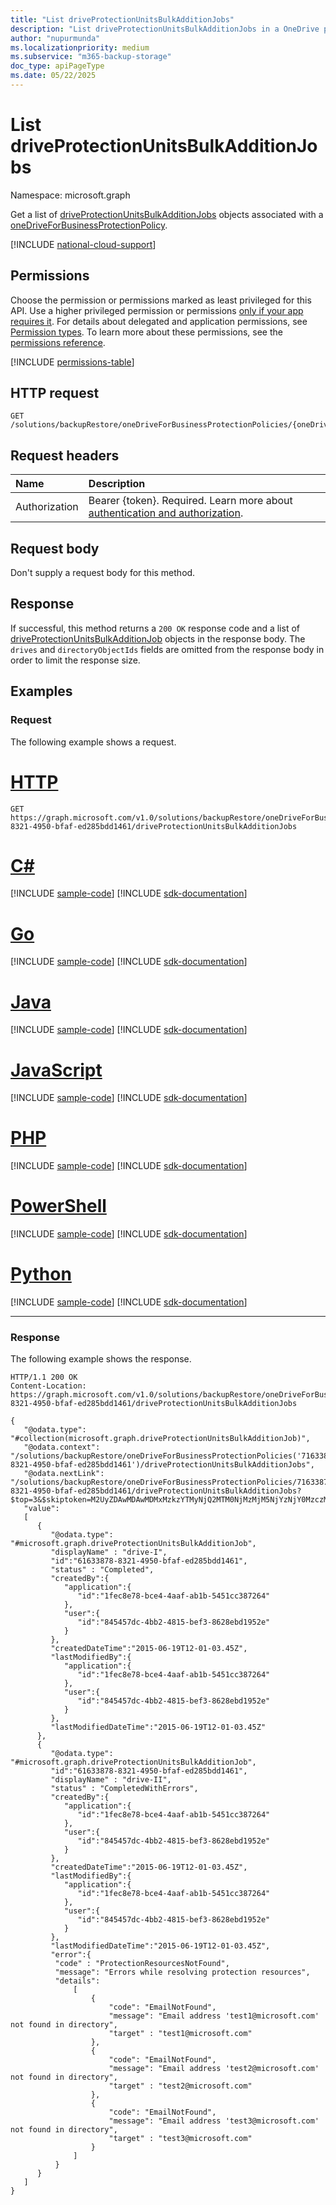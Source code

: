 ```yaml
---
title: "List driveProtectionUnitsBulkAdditionJobs"
description: "List driveProtectionUnitsBulkAdditionJobs in a OneDrive protection policy."
author: "nupurmunda"
ms.localizationpriority: medium
ms.subservice: "m365-backup-storage"
doc_type: apiPageType
ms.date: 05/22/2025
---
```


# List driveProtectionUnitsBulkAdditionJobs 

Namespace: microsoft.graph

Get a list of [driveProtectionUnitsBulkAdditionJobs](../resources/driveprotectionunitsbulkadditionjob.md) objects associated with a [oneDriveForBusinessProtectionPolicy](../resources/onedriveforbusinessprotectionpolicy.md).

[!INCLUDE [national-cloud-support](../../includes/global-only.md)]

## Permissions

Choose the permission or permissions marked as least privileged for this API. Use a higher privileged permission or permissions [only if your app requires it](/graph/permissions-overview#best-practices-for-using-microsoft-graph-permissions). For details about delegated and application permissions, see [Permission types](/graph/permissions-overview#permission-types). To learn more about these permissions, see the [permissions reference](/graph/permissions-reference).

<!-- { "blockType": "permissions", "name": "onedriveforbusinessprotectionpolicy_list_driveprotectionunitsbulkadditionjobs" } -->
[!INCLUDE [permissions-table](../includes/permissions/onedriveforbusinessprotectionpolicy-list-driveprotectionunitsbulkadditionjobs-permissions.md)]

## HTTP request

<!-- {
  "blockType": "ignored"
}
-->
```http
GET /solutions/backupRestore/oneDriveForBusinessProtectionPolicies/{oneDriveForBusinessProtectionPolicyId}/driveProtectionUnitsBulkAdditionJobs
```

## Request headers

|Name|Description|
|:---|:---|
|Authorization|Bearer {token}. Required. Learn more about [authentication and authorization](/graph/auth/auth-concepts).|

## Request body

Don't supply a request body for this method.

## Response

If successful, this method returns a `200 OK` response code and a list of [driveProtectionUnitsBulkAdditionJob](../resources/driveprotectionunitsbulkadditionjob.md) objects in the response body. 
The `drives` and `directoryObjectIds` fields are omitted from the response body in order to limit the response size.  

## Examples

### Request

The following example shows a request.

# [HTTP](#tab/http)
<!-- {
  "blockType": "request",
  "name": "onedriveforbusinessprotectionpolicy_list_driveprotectionunitsbulkadditionjobs"
}
-->

```http
GET https://graph.microsoft.com/v1.0/solutions/backupRestore/oneDriveForBusinessProtectionPolicies/71633878-8321-4950-bfaf-ed285bdd1461/driveProtectionUnitsBulkAdditionJobs
```

# [C#](#tab/csharp)
[!INCLUDE [sample-code](../includes/snippets/csharp/onedriveforbusinessprotectionpolicy-list-driveprotectionunitsbulkadditionjobs-csharp-snippets.md)]
[!INCLUDE [sdk-documentation](../includes/snippets/snippets-sdk-documentation-link.md)]

# [Go](#tab/go)
[!INCLUDE [sample-code](../includes/snippets/go/onedriveforbusinessprotectionpolicy-list-driveprotectionunitsbulkadditionjobs-go-snippets.md)]
[!INCLUDE [sdk-documentation](../includes/snippets/snippets-sdk-documentation-link.md)]

# [Java](#tab/java)
[!INCLUDE [sample-code](../includes/snippets/java/onedriveforbusinessprotectionpolicy-list-driveprotectionunitsbulkadditionjobs-java-snippets.md)]
[!INCLUDE [sdk-documentation](../includes/snippets/snippets-sdk-documentation-link.md)]

# [JavaScript](#tab/javascript)
[!INCLUDE [sample-code](../includes/snippets/javascript/onedriveforbusinessprotectionpolicy-list-driveprotectionunitsbulkadditionjobs-javascript-snippets.md)]
[!INCLUDE [sdk-documentation](../includes/snippets/snippets-sdk-documentation-link.md)]

# [PHP](#tab/php)
[!INCLUDE [sample-code](../includes/snippets/php/onedriveforbusinessprotectionpolicy-list-driveprotectionunitsbulkadditionjobs-php-snippets.md)]
[!INCLUDE [sdk-documentation](../includes/snippets/snippets-sdk-documentation-link.md)]

# [PowerShell](#tab/powershell)
[!INCLUDE [sample-code](../includes/snippets/powershell/onedriveforbusinessprotectionpolicy-list-driveprotectionunitsbulkadditionjobs-powershell-snippets.md)]
[!INCLUDE [sdk-documentation](../includes/snippets/snippets-sdk-documentation-link.md)]

# [Python](#tab/python)
[!INCLUDE [sample-code](../includes/snippets/python/onedriveforbusinessprotectionpolicy-list-driveprotectionunitsbulkadditionjobs-python-snippets.md)]
[!INCLUDE [sdk-documentation](../includes/snippets/snippets-sdk-documentation-link.md)]

---

### Response

The following example shows the response.
<!-- {
  "blockType": "response",
  "truncated": true,
  "@odata.type": "Collection(microsoft.graph.driveProtectionUnitsBulkAdditionJob)"
}
-->
```http
HTTP/1.1 200 OK
Content-Location: https://graph.microsoft.com/v1.0/solutions/backupRestore/oneDriveForBusinessProtectionPolicies/71633878-8321-4950-bfaf-ed285bdd1461/driveProtectionUnitsBulkAdditionJobs

{
   "@odata.type": "#collection(microsoft.graph.driveProtectionUnitsBulkAdditionJob)",
   "@odata.context": "/solutions/backupRestore/oneDriveForBusinessProtectionPolicies('71633878-8321-4950-bfaf-ed285bdd1461')/driveProtectionUnitsBulkAdditionJobs",
   "@odata.nextLink": "/solutions/backupRestore/oneDriveForBusinessProtectionPolicies/71633878-8321-4950-bfaf-ed285bdd1461/driveProtectionUnitsBulkAdditionJobs?$top=3&$skiptoken=M2UyZDAwMDAwMDMxMzkzYTMyNjQ2MTM0NjMzMjM5NjYzNjY0MzczMDM0MzE2NTYzNjEzNzMwNjIzNjMzMzg2MjM0MzM2NDM0MzUzNDMzMzc0MDc0Njg3MjY1NjE2NDJlNzYzMjAxZThmYjY4M2Y3ODAxMDAwMDg4NjA5ODdhNzgwMTAwMDB8MTYxNjk2NDUwOTgzMg%3d%3d",
   "value":
   [
      {
         "@odata.type": "#microsoft.graph.driveProtectionUnitsBulkAdditionJob",
         "displayName" : "drive-I",
         "id":"61633878-8321-4950-bfaf-ed285bdd1461",
         "status" : "Completed",
         "createdBy":{
            "application":{
               "id":"1fec8e78-bce4-4aaf-ab1b-5451cc387264"
            },
            "user":{
               "id":"845457dc-4bb2-4815-bef3-8628ebd1952e"
            }
         },
         "createdDateTime":"2015-06-19T12-01-03.45Z",
         "lastModifiedBy":{
            "application":{
               "id":"1fec8e78-bce4-4aaf-ab1b-5451cc387264"
            },
            "user":{
               "id":"845457dc-4bb2-4815-bef3-8628ebd1952e"
            }
         },
         "lastModifiedDateTime":"2015-06-19T12-01-03.45Z"
      },
      {
         "@odata.type": "#microsoft.graph.driveProtectionUnitsBulkAdditionJob",
         "id":"61633878-8321-4950-bfaf-ed285bdd1461",
         "displayName" : "drive-II",
         "status" : "CompletedWithErrors",
         "createdBy":{
            "application":{
               "id":"1fec8e78-bce4-4aaf-ab1b-5451cc387264"
            },
            "user":{
               "id":"845457dc-4bb2-4815-bef3-8628ebd1952e"
            }
         },
         "createdDateTime":"2015-06-19T12-01-03.45Z",
         "lastModifiedBy":{
            "application":{
               "id":"1fec8e78-bce4-4aaf-ab1b-5451cc387264"
            },
            "user":{
               "id":"845457dc-4bb2-4815-bef3-8628ebd1952e"
            }
         },
         "lastModifiedDateTime":"2015-06-19T12-01-03.45Z",
         "error":{
          "code" : "ProtectionResourcesNotFound",
          "message": "Errors while resolving protection resources",
          "details": 
              [
                  {
                      "code": "EmailNotFound",
                      "message": "Email address 'test1@microsoft.com' not found in directory",
                      "target" : "test1@microsoft.com"
                  },
                  {
                      "code": "EmailNotFound",
                      "message": "Email address 'test2@microsoft.com' not found in directory",
                      "target" : "test2@microsoft.com"
                  },
                  {
                      "code": "EmailNotFound",
                      "message": "Email address 'test3@microsoft.com' not found in directory",
                      "target" : "test3@microsoft.com"
                  }
              ]   
          }
      }
   ]
}
```
